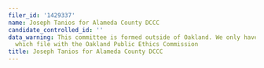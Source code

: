 ```yaml
---
filer_id: '1429337'
name: Joseph Tanios for Alameda County DCCC
candidate_controlled_id: ''
data_warning: This committee is formed outside of Oakland. We only have data on committees
  which file with the Oakland Public Ethics Commission
title: Joseph Tanios for Alameda County DCCC
---
```


